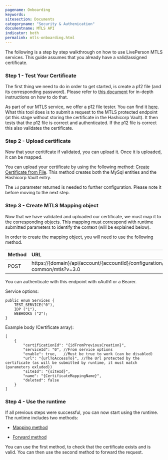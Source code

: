 ```yaml
---
pagename: Onboarding
keywords:
sitesection: Documents
categoryname: "Security & Authenication"
documentname: MTLS API
indicator: both
permalink: mtls-onboarding.html
---
```


The following is a step by step walkthrough on how to use LivePerson MTLS services. This guide assumes that you already have a valid/assigned certificate.

### Step 1 - Test Your Certificate

The first thing we need to do in order to get started, is create a p12 file (and its corresponding password). Please refer to [this document](mtls-creating-a-p12-file.html) for in-depth instructions on how to do that.

As part of our MTLS service, we offer a p12 file tester. You can find it [here](mtls-methods-p12-key-tester.html). What this tool does is to submit a request to the MTLS protected endpoint (at this stage without storing the certificate in the Hashicorp Vault). It then tests that the p12 file is correct and authenticated. If the p12 file is correct this also validates the certificate.

### Step 2 - Upload certificate

Now that your ceritifcate if validated, you can upload it. Once it is uploaded, it can be mapped.

You can upload your certificate by using the following method: [Create Certificate from File](mtls-methods-create-certificate-from-file.html). This method creates both the MySql entities and the Hashicorp Vault entry.

The `id` parameter returned is needed to further configuration. Please note it before moving to the next step.

### Step 3 - Create MTLS Mapping object

Now that we have validated and uploaded our certificate, we must map it to the corresponding objects. This mapping must correspond with runtime submitted parameters to identify the context (will be explained below).

In order to create the mapping object, you will need to use the following method.


|Method|      URL|  
|:--------  |:---  |
|POST|  https://{domain}/api/account/{accountId}/configuration/ac-common/mtls?v=3.0 |

You can authenticate with this endpoint with oAuth1 or a Bearer.

Service options:
```
public enum Services {
    TEST_SERVICE("0"),
    IDP ("1"),
    WEBHOOKS ("2");
}
```

Example body (Certificate array):
```
[
    {
        "certificationId": "{idFromPreviousCreation}",
        "serviceId": "0", //From service options
        "enable": true,   //Must be true to work (can be disabled)
        "url": "{urlToAccessTo}", //The Url protected by the certificate (as will be submitted by runtime, it must match               (parameters exluded))
        "siteId": "{siteId}",
        "name": "{CertificateMappingName}",
        "deleted": false
    }
]

```

### Step 4 - Use the runtime

If all previous steps were successful, you can now start using the runtime. The runtime includes two methods:

* [Mapping method](mtls-methods-check-mapping-configuration.html)

* [Forward method](mtls-methods-forward-get-request.html)

You can use the first method, to check that the certificate exists and is valid. You can then use the second method to forward the request.
